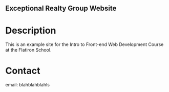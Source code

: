 Exceptional Realty Group Website
---

# Description

This is an example site for the Intro to Front-end Web Development Course at the Flatiron School.

# Contact

email: blahblahblahls
